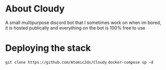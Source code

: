 # About Cloudy
A small multipurpose discord bot that I sometimes work on when im bored, it is hosted publically and everything on the bot is 100% free to use

# Deploying the stack
```git clone https://github.com/Atomic2ds/Cloudy```
```docker-compose up -d```
